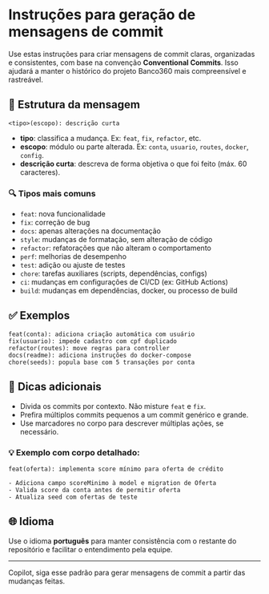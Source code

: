 # Instruções para geração de mensagens de commit

Use estas instruções para criar mensagens de commit claras, organizadas e consistentes, com base na convenção **Conventional Commits**. Isso ajudará a manter o histórico do projeto Banco360 mais compreensível e rastreável.

## 📌 Estrutura da mensagem

```
<tipo>(escopo): descrição curta
```

- **tipo**: classifica a mudança. Ex: `feat`, `fix`, `refactor`, etc.
- **escopo**: módulo ou parte alterada. Ex: `conta`, `usuario`, `routes`, `docker`, `config`.
- **descrição curta**: descreva de forma objetiva o que foi feito (máx. 60 caracteres).

### 🔍 Tipos mais comuns

- `feat`: nova funcionalidade
- `fix`: correção de bug
- `docs`: apenas alterações na documentação
- `style`: mudanças de formatação, sem alteração de código
- `refactor`: refatorações que não alteram o comportamento
- `perf`: melhorias de desempenho
- `test`: adição ou ajuste de testes
- `chore`: tarefas auxiliares (scripts, dependências, configs)
- `ci`: mudanças em configurações de CI/CD (ex: GitHub Actions)
- `build`: mudanças em dependências, docker, ou processo de build

## ✅ Exemplos

```
feat(conta): adiciona criação automática com usuário
fix(usuario): impede cadastro com cpf duplicado
refactor(routes): move regras para controller
docs(readme): adiciona instruções do docker-compose
chore(seeds): popula base com 5 transações por conta
```

## 🧠 Dicas adicionais

- Divida os commits por contexto. Não misture `feat` e `fix`.
- Prefira múltiplos commits pequenos a um commit genérico e grande.
- Use marcadores no corpo para descrever múltiplas ações, se necessário.

### 💡 Exemplo com corpo detalhado:

```
feat(oferta): implementa score mínimo para oferta de crédito

- Adiciona campo scoreMinimo à model e migration de Oferta
- Valida score da conta antes de permitir oferta
- Atualiza seed com ofertas de teste
```

## 🌐 Idioma

Use o idioma **português** para manter consistência com o restante do repositório e facilitar o entendimento pela equipe.

---

Copilot, siga esse padrão para gerar mensagens de commit a partir das mudanças feitas.